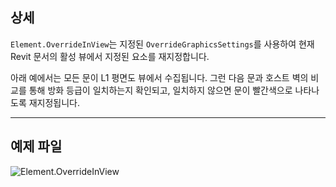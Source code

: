 ## 상세
`Element.OverrideInView`는 지정된 `OverrideGraphicsSettings`를 사용하여 현재 Revit 문서의 활성 뷰에서 지정된 요소를 재지정합니다.

아래 예에서는 모든 문이 L1 평면도 뷰에서 수집됩니다. 그런 다음 문과 호스트 벽의 비교를 통해 방화 등급이 일치하는지 확인되고, 일치하지 않으면 문이 빨간색으로 나타나도록 재지정됩니다.
___
## 예제 파일

![Element.OverrideInView](./Revit.Elements.Element.OverrideInView_img.jpg)
